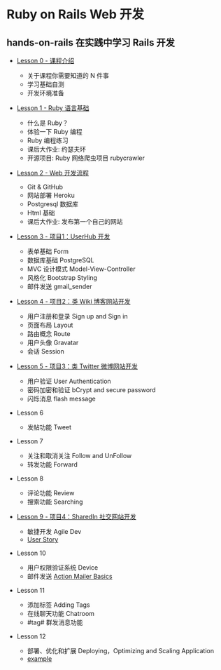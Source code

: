 # Ruby on Rails Web 开发

## hands-on-rails 在实践中学习 Rails 开发

* [Lesson 0 - 课程介绍](0-intro.md)
  - 关于课程你需要知道的 N 件事
  - 学习基础自测
  - 开发环境准备

* [Lesson 1 - Ruby 语言基础](1-ruby-basics.md)
  - 什么是 Ruby？
  - 体验一下 Ruby 编程
  - Ruby 编程练习 
  - 课后大作业: 约瑟夫环
  - 开源项目: Ruby 网络爬虫项目 rubycrawler

* [Lesson 2 - Web 开发流程](2-web-dev-basics.md)
  - Git & GitHub
  - 网站部署 Heroku 
  - Postgresql 数据库
  - Html 基础 
  - 课后大作业: 发布第一个自己的网站 

* [Lesson 3 - 项目1：UserHub 开发](3-userhub-dev.md)
  - 表单基础 Form 
  - 数据库基础 PostgreSQL
  - MVC 设计模式 Model-View-Controller
  - 风格化 Bootstrap Styling
  - 邮件发送 gmail_sender

* [Lesson 4 - 项目2：类 Wiki 博客网站开发](4-wiki-dev.md)
  - 用户注册和登录 Sign up and Sign in
  - 页面布局 Layout 
  - 路由概念 Route 
  - 用户头像 Gravatar
  - 会话 Session
  
* [Lesson 5 - 项目3：类 Twitter 微博网站开发](5-twitter-dev.md)
  - 用户验证 User Authentication
  - 密码加密和验证 bCrypt and secure password
  - 闪烁消息 flash message 

* Lesson 6 
  - 发帖功能 Tweet

* Lesson 7 
  - 关注和取消关注 Follow and UnFollow
  - 转发功能 Forward

* Lesson 8 
  - 评论功能 Review
  - 搜索功能 Searching

* [Lesson 9 - 项目4：SharedIn 社交网站开发](6-sharedin-dev.md)
  - 敏捷开发 Agile Dev
  - [User Story](http://www.mountaingoatsoftware.com/agile/user-stories)

* Lesson 10 
  - 用户权限验证系统 Device
  - 邮件发送 [Action Mailer Basics](http://guides.rubyonrails.org/action_mailer_basics.html)

* Lesson 11 
  - 添加标签 Adding Tags
  - 在线聊天功能 Chatroom
  - #tag# 群发消息功能

* Lesson 12 
  - 部署、优化和扩展 Deploying，Optimizing and Scaling Application
  - [example](https://www.pivotaltracker.com/s/projects/646869)



